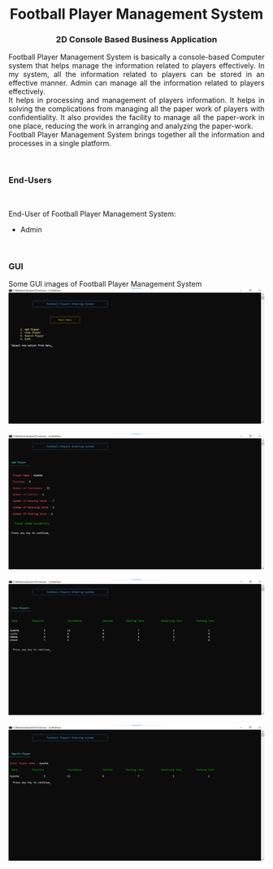 
<!---------------------------------------------------------!>
<h1 align="center">
  Football Player Management System
</h1>

<h3 align="center">
  2D Console Based Business Application
</h3>

<p align="justify">
Football Player Management System is basically a console-based Computer system that helps manage the information related to players effectively. In my system, all the information related to players can be stored in an effective manner. Admin can manage all the information related to players effectively.
<br>
It helps in processing and management of players information. It helps in solving the complications from managing all the paper work of players with confidentiality. It also provides the facility to manage all the paper-work in one place, reducing the work in arranging and analyzing the paper-work.
<br>
Football Player Management System brings together all the information and processes in a single platform.
</p>
<br>
<!-- ................................................................................................................................. -->

<!-- ................................................................................................................................. -->

### End-Users
<br>

End-User of Football Player Management System:
- Admin

<!-- ................................................................................................................................. -->

<br>
<!-- ................................................................................................................................. -->

### GUI
Some GUI images of Football Player Management System
<br>
<img src = "/img/f1.png">
<br>
<br>
<img src = "/img/f2.png">
<br>
<br>
<img src = "/img/f3.png">
<br>
<br>
<img src = "/img/f4.png">
<br>
<!-- ................................................................................................................................. -->


